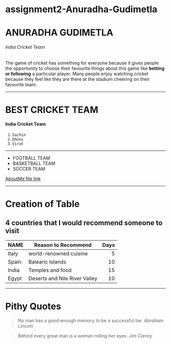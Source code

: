 # assignment2-Anuradha-Gudimetla

# ANURADHA GUDIMETLA
###### India Cricket Team
The game of cricket has something for everyone because it gives people the opportunity to choose their favourite things about this game like **betting or following** a particular player. Many people enjoy watching cricket because they feel like they are there at the stadium cheering on their favourite team.

---
# BEST CRICKET TEAM
#### India Cricket Team
     1.Sachin
     2.Dhoni
     3.Virat

---
* FOOTBALL TEAM
* BASKETBALL TEAM
* SOCCER TEAM

[AboutMe file link](AboutMe.md)

---

# Creation of Table 
## 4 countries that I would recommend someone to visit
|  NAME  |  Reason to Recommend  |  Days  |  
|  ---   |          ---          |   ---: |
| Italy  |   world-renowned cuisine |   5    |
| Spain  |   Balearic Islands       |   10   |
| India  | Temples and food         |   15   |
| Egypt  | Deserts and Nile River Valley |   10   |

---
#  Pithy Quotes
>No man has a good enough memory to be a successful liar. *Abraham Lincoln*

>Behind every great man is a woman rolling her eyes. *Jim Carrey*